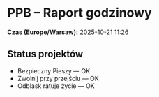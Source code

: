 # PPB – Raport godzinowy
**Czas (Europe/Warsaw):** 2025-10-21 11:26

## Status projektów
- Bezpieczny Pieszy — OK
- Zwolnij przy przejściu — OK
- Odblask ratuje życie — OK

